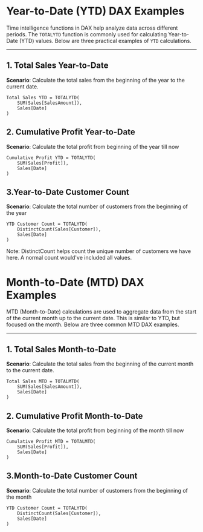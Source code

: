 # Year-to-Date (YTD) DAX Examples

Time intelligence functions in DAX help analyze data across different periods. The `TOTALYTD` function is commonly used for calculating Year-to-Date (YTD) values. Below are three practical examples of `YTD` calculations.

---

## 1. Total Sales Year-to-Date

**Scenario**: Calculate the total sales from the beginning of the year to the current date.

```DAX
Total Sales YTD = TOTALYTD(
    SUM(Sales[SalesAmount]),
    Sales[Date]
)
```


## 2. Cumulative Profit Year-to-Date

**Scenario**: Calculate the total profit from beginning of the year till now
```DAX
Cumulative Profit YTD = TOTALYTD(
    SUM(Sales[Profit]),
    Sales[Date]
)
```

## 3.Year-to-Date Customer Count

**Scenario**: Calculate the total number of customers from the beginning of the year
```DAX
YTD Customer Count = TOTALYTD(
    DistinctCount(Sales[Customer]),
    Sales[Date]
)
```

Note: DistinctCount helps count the unique number of customers we have here. A normal count would've included all values.



# Month-to-Date (MTD) DAX Examples

MTD (Month-to-Date) calculations are used to aggregate data from the start of the current month up to the current date. This is similar to YTD, but focused on the month. Below are three common MTD DAX examples.

---

## 1. Total Sales Month-to-Date

**Scenario**: Calculate the total sales from the beginning of the current month to the current date.

```DAX
Total Sales MTD = TOTALMTD(
    SUM(Sales[SalesAmount]),
    Sales[Date]
)
```



## 2. Cumulative Profit Month-to-Date

**Scenario**: Calculate the total profit from beginning of the month till now
```DAX
Cumulative Profit MTD = TOTALMTD(
    SUM(Sales[Profit]),
    Sales[Date]
)
```

## 3.Month-to-Date Customer Count

**Scenario**: Calculate the total number of customers from the beginning of the month
```DAX
YTD Customer Count = TOTALYTD(
    DistinctCount(Sales[Customer]),
    Sales[Date]
)
```

